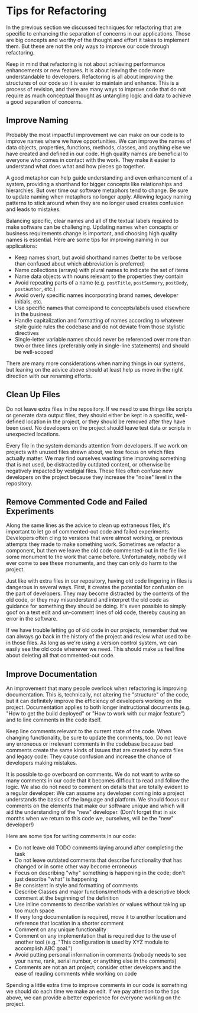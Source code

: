 # Tips for Refactoring
In the previous section we discussed techniques for refactoring that are specific to enhancing the separation of concerns in our applications. Those are big concepts and worthy of the thought and effort it takes to implement them. But these are not the only ways to improve our code through refactoring. 

Keep in mind that refactoring is not about achieving performance enhancements or new features. It is about leaving the code more understandable to developers. Refactoring is all about improving the structures of our code so it is easier to maintain and enhance. This is a process of revision, and there are many ways to improve code that do not require as much conceptual thought as untangling logic and data to achieve a good separation of concerns.

## Improve Naming
Probably the most impactful improvement we can make on our code is to improve names where we have opportunities. We can improve the names of data objects, properties, functions, methods, classes, and anything else we have created and defined in our code. High quality names are beneficial to everyone who comes in contact with the work. They make it easier to understand what does what and how pieces go together.

A good metaphor can help guide understanding and even enhancement of a system, providing a shorthand for bigger concepts like relationships and hierarchies. But over time our software metaphors tend to change. Be sure to update naming when metaphors no longer apply. Allowing legacy naming patterns to stick around when they are no longer used creates confusion and leads to mistakes.

Balancing specific, clear names and all of the textual labels required to make software can be challenging. Updating names when concepts or business requirements change is important, and choosing high quality names is essential. Here are some tips for improving naming in our applications:

* Keep names short, but avoid shorthand names (better to be verbose than confused about which abbreviation is preferred)
* Name collections (arrays) with plural names to indicate the set of items
* Name data objects with nouns relevant to the properties they contain
* Avoid repeating parts of a name (e.g. `postTitle`, `postSummary`, `postBody`, `postAuthor`, etc.)
* Avoid overly specific names incorporating brand names, developer initials, etc.
* Use specific names that correspond to concepts/labels used elsewhere in the business
* Handle capitalization and formatting of names according to whatever style guide rules the codebase and do not deviate from those stylistic directives
* Single-letter variable names should never be referenced over more than two or three lines (preferably only in single-line statements) and should be well-scoped

There are many more considerations when naming things in our systems, but leaning on the advice above should at least help us move in the right direction with our renaming efforts.

## Clean Up Files
Do not leave extra files in the repository. If we need to use things like scripts or generate data output files, they should either be kept in a specific, well-defined location in the project, or they should be removed after they have been used. No developers on the project should leave test data or scripts in unexpected locations. 

Every file in the system demands attention from developers. If we work on projects with unused files strewn about, we lose focus on which files actually matter. We may find ourselves wasting time improving something that is not used, be distracted by outdated content, or otherwise be negatively impacted by vestigial files. These files often confuse new developers on the project because they increase the "noise" level in the repository.

## Remove Commented Code and Failed Experiments
Along the same lines as the advice to clean up extraneous files, it's important to let go of commented-out code and failed experiments. Developers often cling to versions that were almost working, or previous attempts they made to make something work. Sometimes we refactor a component, but then we leave the old code commented-out in the file like some monument to the work that came before. Unfortunately, nobody will ever come to see these monuments, and they can only do harm to the project.

Just like with extra files in our repository, having old code lingering in files is dangerous in several ways. First, it creates the potential for confusion on the part of developers. They may become distracted by the contents of the old code, or they may misunderstand and interpret the old code as guidance for something they should be doing. It's even possible to simply goof on a text edit and un-comment lines of old code, thereby causing an error in the software.

If we have trouble letting go of old code in our projects, remember that we can always go back in the history of the project and review what used to be in those files. As long as we're using a version control system, we can easily see the old code whenever we need. This should make us feel fine about deleting all that commented-out code.

## Improve Documentation
An improvement that many people overlook when refactoring is improving documentation. This is, technically, not altering the "structure" of the code, but it can definitely improve the efficiency of developers working on the project. Documentation applies to both longer instructional documents (e.g. "How to get the build deployed" or "How to work with our major feature") and to line comments in the code itself. 

Keep line comments relevant to the current state of the code. When changing functionality, be sure to update the comments, too. Do not leave any erroneous or irrelevant comments in the codebase because bad comments create the same kinds of issues that are created by extra files and legacy code: They cause confusion and increase the chance of developers making mistakes.

It is possible to go overboard on comments. We do not want to write so many comments in our code that it becomes difficult to read and follow the logic. We also do not need to comment on details that are totally evident to a regular developer: We can assume any developer coming into a project understands the basics of the language and platform. We should focus our comments on the elements that make our software unique and which will aid the understanding of the "new" developer. (Don't forget that in six months when we return to this code we, ourselves, will be the "new" developer!)

Here are some tips for writing comments in our code:

* Do not leave old TODO comments laying around after completing the task
* Do not leave outdated comments that describe functionality that has changed or in some other way become erroneous
* Focus on describing "why" something is happening in the code; don't just describe "what" is happening
* Be consistent in style and formatting of comments
* Describe Classes and major functions/methods with a descriptive block comment at the beginning of the definition
* Use inline comments to describe variables or values without taking up too much space
* If very long documentation is required, move it to another location and reference that location in a shorter comment
* Comment on any unique functionality
* Comment on any implementation that is required due to the use of another tool (e.g. "This configuration is used by XYZ module to accomplish ABC goal.")
* Avoid putting personal information in comments (nobody needs to see your name, rank, serial number, or anything else in the comments)
* Comments are not an art project; consider other developers and the ease of reading comments while working on code

Spending a little extra time to improve comments in our code is something we should do each time we make an edit. If we pay attention to the tips above, we can provide a better experience for everyone working on the project.









